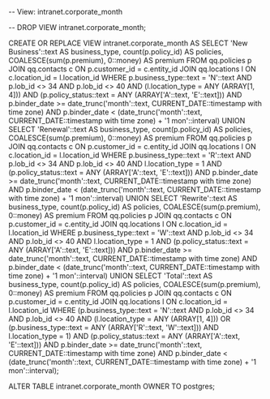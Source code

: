 -- View: intranet.corporate_month

-- DROP VIEW intranet.corporate_month;

CREATE OR REPLACE VIEW intranet.corporate_month
 AS
 SELECT 'New Business'::text AS business_type,
    count(p.policy_id) AS policies,
    COALESCE(sum(p.premium), 0::money) AS premium
   FROM qq.policies p
     JOIN qq.contacts c ON p.customer_id = c.entity_id
     JOIN qq.locations l ON c.location_id = l.location_id
  WHERE p.business_type::text = 'N'::text AND p.lob_id <> 34 AND p.lob_id <> 40 AND (l.location_type = ANY (ARRAY[1, 4])) AND (p.policy_status::text = ANY (ARRAY['A'::text, 'E'::text])) AND p.binder_date >= date_trunc('month'::text, CURRENT_DATE::timestamp with time zone) AND p.binder_date < (date_trunc('month'::text, CURRENT_DATE::timestamp with time zone) + '1 mon'::interval)
UNION
 SELECT 'Renewal'::text AS business_type,
    count(p.policy_id) AS policies,
    COALESCE(sum(p.premium), 0::money) AS premium
   FROM qq.policies p
     JOIN qq.contacts c ON p.customer_id = c.entity_id
     JOIN qq.locations l ON c.location_id = l.location_id
  WHERE p.business_type::text = 'R'::text AND p.lob_id <> 34 AND p.lob_id <> 40 AND l.location_type = 1 AND (p.policy_status::text = ANY (ARRAY['A'::text, 'E'::text])) AND p.binder_date >= date_trunc('month'::text, CURRENT_DATE::timestamp with time zone) AND p.binder_date < (date_trunc('month'::text, CURRENT_DATE::timestamp with time zone) + '1 mon'::interval)
UNION
 SELECT 'Rewrite'::text AS business_type,
    count(p.policy_id) AS policies,
    COALESCE(sum(p.premium), 0::money) AS premium
   FROM qq.policies p
     JOIN qq.contacts c ON p.customer_id = c.entity_id
     JOIN qq.locations l ON c.location_id = l.location_id
  WHERE p.business_type::text = 'W'::text AND p.lob_id <> 34 AND p.lob_id <> 40 AND l.location_type = 1 AND (p.policy_status::text = ANY (ARRAY['A'::text, 'E'::text])) AND p.binder_date >= date_trunc('month'::text, CURRENT_DATE::timestamp with time zone) AND p.binder_date < (date_trunc('month'::text, CURRENT_DATE::timestamp with time zone) + '1 mon'::interval)
UNION
 SELECT 'Total'::text AS business_type,
    count(p.policy_id) AS policies,
    COALESCE(sum(p.premium), 0::money) AS premium
   FROM qq.policies p
     JOIN qq.contacts c ON p.customer_id = c.entity_id
     JOIN qq.locations l ON c.location_id = l.location_id
  WHERE (p.business_type::text = 'N'::text AND p.lob_id <> 34 AND p.lob_id <> 40 AND (l.location_type = ANY (ARRAY[1, 4])) OR (p.business_type::text = ANY (ARRAY['R'::text, 'W'::text])) AND l.location_type = 1) AND (p.policy_status::text = ANY (ARRAY['A'::text, 'E'::text])) AND p.binder_date >= date_trunc('month'::text, CURRENT_DATE::timestamp with time zone) AND p.binder_date < (date_trunc('month'::text, CURRENT_DATE::timestamp with time zone) + '1 mon'::interval);

ALTER TABLE intranet.corporate_month
    OWNER TO postgres;
